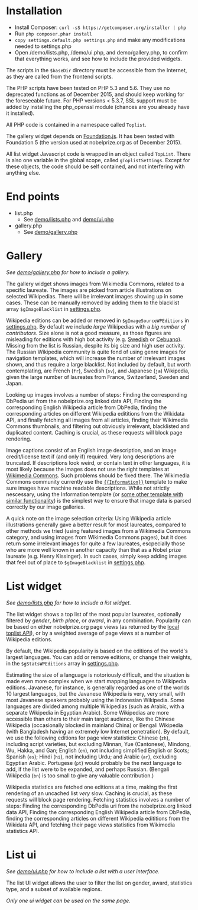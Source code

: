Installation
============

 * Install Composer: `curl -sS https://getcomposer.org/installer | php`
 * Run `php composer.phar install`
 * `copy settings.default.php settings.php` and make any modifications needed to settings.php
 * Open /demo/lists.php, /demo/ui.php, and demo/gallery.php, to confirm that everything works, and see how to include the provided widgets.

The scripts in the `$baseDir` directory must be accessible from the Internet, as they are called from the frontend scripts.

The PHP scripts have been tested on PHP 5.3 and 5.6. They use no deprecated functions as of December 2015, and should keep working for the foreseeable future. For PHP versions < 5.3.7, SSL support must be added by installing the php_openssl module (chances are you already have it installed).

All PHP code is contained in a namespace called `Toplist`.

The gallery widget depends on [Foundation.js](http://foundation.zurb.com/). It has been tested with Foundation 5 (the version used at nobelprize.org as of December 2015).

All list widget Javascript code is wrapped in an object called `TopList`. There is also one variable in the global scope, called `gToplistSettings`. Except for these objects, the code should be self contained, and not interfering with anything else.


End points
==========

 * list.php
     - See [demo/lists.php](demo/lists.php) and [demo/ui.php](demo/ui.php)
 * gallery.php
     - See [demo/gallery.php](demo/gallery.php)

Gallery
=======
_See [demo/gallery.php](demo/gallery.php) for how to include a gallery._

The gallery widget shows images from Wikimedia Commons, related to a specific laureate. The images are picked from article illustrations on selected Wikipedias. There will be irrelevant images showing up in some cases. These can be manually removed by adding them to the blacklist array `$gImageBlacklist` in [settings.php](settings.default.php).

Wikipedia editions can be added or removed in `$gImageSourceWPEditions` in [settings.php](settings.default.php). By default we include *large* Wikipedias with a *big number of contributors*. Size alone is not a good measure, as those figures are misleading for editions with high bot activity (e.g. [Swedish](https://sv.wikipedia.org/wiki/Portal:Huvudsida) or [Cebuano](https://ceb.wikipedia.org/wiki/Unang_Panid)). Missing from the list is Russian, despite its big size and high user activity. The Russian Wikipedia community is quite fond of using genre images for navigation templates, which will increase the number of irrelevant images shown, and thus require a large blacklist.
Not included by default, but worth contemplating, are French (`fr`), Swedish (`sv`), and Japanese (`ja`) Wikipedia, given the large number of laureates from France, Switzerland, Sweden and Japan.

Looking up images involves a number of steps: Finding the corresponding DbPedia uri from the nobelprize.org linked data API, Finding the corresponding English Wikipedia article from DbPedia, finding the corresponding articles on different Wikipedia edititions from the Wikidata API, and finally fetching all images from all articles, finding their Wikimedia Commons thumbnails, and filtering out obviously irrelevant, blacklisted and duplicated content. Caching is crucial, as these requests will block page rendering.

Image captions consist of an English image description, and an image credit/license text if (and only if) required. Very long descriptions are truncated. If descriptions look weird, or contain text in other languages, it is most likely because the images does not use the right templates at [Wikimedia Commons](https://commons.wikimedia.org). Such problems should be fixed there. The Wikimedia Commons community currently use the [`{{Information}}`](https://commons.wikimedia.org/wiki/Template:Information) template to make sure images have machine readable descriptions. While not strictly nescessary, using the Information template (or [some other template with similar functionality](https://commons.wikimedia.org/wiki/Commons:Machine-readable_data)) is the simplest way to ensure that image data is parsed correctly by our image galleries.

A quick note on the image selection criteria: Using Wikipedia article illustrations generally gave a better result for most laureates, compared to other methods we tried (using featured images from a Wikimedia Commons category, and using images from Wikimedia Commons pages), but it does return some irrelevant images for quite a few laureates, escpecially those who are more well known in another capacity than that as a Nobel prize laureate (e.g. Henry Kissinger). In such cases, simply keep adding images that feel out of place to `$gImageBlacklist` in [settings.php](settings.default.php).

List widget
===========
_See [demo/lists.php](demo/lists.php) for how to include a list widget._

The list widget shows a top list of the most popular laureates, optionally filtered by _gender_, _birth place_, or _award_, in any combination. Popularity can be based on either nobelprize.org page views (as returned by the [local toplist API](http://www.nobelprize.org/nobel_prizes/popular_api.php)), or by a weighted average of page views at a number of Wikipedia editions.

By default, the Wikipedia popularity is based on the editions of the world's largest languages. You can add or remove editions, or change their weights, in the `$gStatsWPEditions` array in [settings.php](settings.default.php).

Estimating the size of a language is notoriously difficult, and the situation is made even more complex when we start mapping languages to Wikipedia editions. Javanese, for instance, is generally regarded as one of the worlds 10 largest languages, but the Javanese Wikipedia is very, very small, with most Javanese speakers probably using the Indonesian Wikipedia. Some languages are divided among multiple Wikipedias (such as Arabic, with a separate Wikipedia in Egyptian Arabic). Some Wikipedias are more accessible than others to their main target audience, like the Chinese Wikipedia (occasionally blocked in mainland China) or Bengali Wikipedia (with Bangladesh having an extremely low Internet penetration).
By default, we use the following editions for page view statistics: Chinese (`zh`), including script varieties, but excluding Minnan, Yue (Cantonese), Mindong, Wu, Hakka, and Gan; English (`en`), not including simplified English or Scots; Spanish (`es`); Hindi (`hi`), not including Urdu; and Arabic (`ar`), excluding Egyptian Arabic. Portugese (`pt`) would probably be the next language to add, if the list were to be expanded, and perhaps Russian. (Bengali Wikipedia (`bn`) is too small to give any valuable contribution.)

Wikipedia statistics are fetched one editions at a time, making the first rendering of an uncached list _very_ slow. Caching is crucial, as these requests will block page rendering. Fetching statistics involves a number of steps: Finding the corresponding DbPedia uri from the nobelprize.org linked data API, Finding the corresponding English Wikipedia article from DbPedia, finding the corresponding articles on different Wikipedia edititions from the Wikidata API, and fetching their page views statistics from Wikimedia statistics API.


List ui
=======
_See [demo/ui.php](demo/ui.php) for how to include a list with a user interface._

The list UI widget allows the user to filter the list on gender, award, statistics type, and a subset of available regions.

*Only one ui widget can be used on the same page.*

